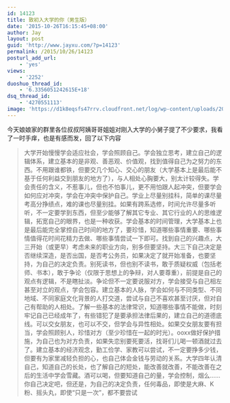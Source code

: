 ```yaml
---
id: 14123
title: 致初入大学的你（男生版）
date: '2015-10-26T16:15:45+08:00'
author: Jay
layout: post
guid: 'http://www.jayxu.com/?p=14123'
permalink: /2015/10/26/14123
posturl_add_url:
    - 'yes'
views:
    - '2252'
duoshuo_thread_id:
    - '6.3356051242615E+18'
dsq_thread_id:
    - '4270551113'
image: 'https://d1k8eqsfs47rrv.cloudfront.net/log/wp-content/uploads/2015/10/大学新生.jpg'
---
```


今天娘娘家的群里各位叔叔阿姨哥哥姐姐对刚入大学的小舅子提了不少要求，我看了一时手痒，也是有感而发，回了以下内容
<blockquote>大学开始慢慢学会适应社会，学会照顾自己。学会独立思考，建立自己的逻辑体系，建立基本的是非观、善恶观、价值观，找到值得自己为之努力的东西。不用跟谁都铁，但要交几个知心、交心的朋友（大学基本上是最后能不基于任何利益交到朋友的地方了），与人相处心胸要大，别太计较得失。学会责任的含义，不惹事儿，但也不怕事儿，更不用怕跟人起冲突，但要学会如何应对冲突，学会在冲突中保护自己。学业上尽量别挂科，简单的课尽量考高分挣绩点，难的课也尽量别挂。如果有跨系选修，时间允许尽量多听听，不一定要学到东西，但至少能够了解其它专业、其它行业的人的思维逻辑，拓宽自己的眼界，也是一种收获。学会基本的时间管理，大学基本上也是最后能完全掌控自己时间的地方了，要珍惜，知道哪些事情重要、哪些事情值得花时间花精力去做、哪些事情尝试一下即可。找到自己的兴趣点，大三开始（或更早）考虑未来的职业方向，别多但要坚持。大三下自己决定是否继续深造，是否出国，是否考公务员，如果决定了就开始准备，也要坚持，为自己的决定负责。别死读书，但也别不读书，敢于质疑权威（包括老师、书本），敢于争论（仅限于思想上的争辩，对人要尊重），前提是自己的观点有逻辑，不是瞎扯淡。争论但不一定要说服对方，学会接受与自己相左甚至对立的观点，学会包容。建立基本的人脉，学会如何与不同类型、不同地域、不同家庭文化背景的人打交道，尝试与自己不喜欢甚至讨厌，但对自己有帮助的人相处。了解一些基本的法律常识，知道哪些事情不能做，时刻牢记自己已经成年了，有些错犯了是要承担法律后果的，建立自己的道德底线。可以交女朋友，也可以不交，但学会与异性相处。如果交女朋友要有担当，学会照顾别人，珍惜对方（至少珍惜在一起的时光）。ooxx做好保护措施，为自己也为对方负责，如果失恋别要死要活，找哥们儿喝一顿酒就过去了。建立基本的经济观念，勤工俭学、家教可以尝试，不一定要挣多少钱，但要有为家里减轻负担的心，也自己体会金钱与劳动的关系。大学四年认清自己，知道自己的长处，也了解自己的短处，能改善就改善，不能改善在之后的生活中学会雪藏。酒可以喝，但要知道自己的量，学会控制，烟么……你自己决定吧，但还是，为自己的决定负责，任何毒品，即使是大麻、K粉、摇头丸，即使“只是一次”，都不要尝试</blockquote>